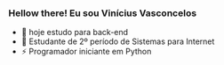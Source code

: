 ### Hellow there! Eu sou Vinícius Vasconcelos

- 🔭 hoje estudo para back-end
- 🌱 Estudante de 2º período de Sistemas para Internet
- ⚡ Programador iniciante em Python
